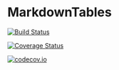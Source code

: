 # MarkdownTables

[![Build Status](https://travis-ci.org/quinnj/MarkdownTables.jl.svg?branch=master)](https://travis-ci.org/quinnj/MarkdownTables.jl)

[![Coverage Status](https://coveralls.io/repos/quinnj/MarkdownTables.jl/badge.svg?branch=master&service=github)](https://coveralls.io/github/quinnj/MarkdownTables.jl?branch=master)

[![codecov.io](http://codecov.io/github/quinnj/MarkdownTables.jl/coverage.svg?branch=master)](http://codecov.io/github/quinnj/MarkdownTables.jl?branch=master)
